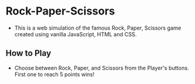 # Rock-Paper-Scissors
- This is a web simulation of the famous Rock, Paper, Scissors game created using vanilla JavaScript, HTML and CSS.

## How to Play
- Choose between Rock, Paper, and Scissors from the Player's buttons. First one to reach 5 points wins! 